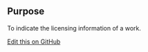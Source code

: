 ## Purpose

To indicate the licensing information of a work.

[Edit this on GitHub](https://github.com/wellcometrust/wellcomecollection.org/blob/master/common/views/components/License/README.md)
